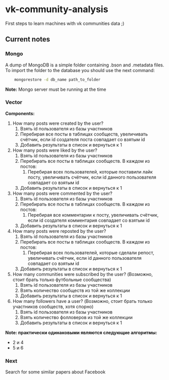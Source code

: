 # vk-community-analysis
First steps to learn machines with vk communities data ;)

## Current notes
### Mongo
A dump of MongoDB is a simple folder containing .bson and .metadata files.
To import the folder to the database you should use the next command:
```bash
    mongorestore -d db_name path_to_folder
```
**Note:** Mongo server must be running at the time

### Vector
**Components:**   
1. How many posts were created by the user?  
    1. Взять id пользователя из базы участников  
    2. Перебирая все посты в таблицах сообществ, увеличивать счётчик, если id создателя поста совпадает со взятым id  
    3. Добавить результаты в список и вернуться к 1  
2. How many posts were liked by the user?  
    1. Взять id пользователя из базы участников  
    2. Перебирать все посты в таблицах сообществ. В каждом из постов:  
        1. Перебирая всех пользователей, которые поставили лайк посту, увеличивать счётчик, если id данного пользователя совпадает со взятым id  
    3. Добавить результаты в список и вернуться к 1  
3. How many posts were commented by the user?  
    1. Взять id пользователя из базы участников  
    2. Перебирать все посты в таблицах сообществ. В каждом из постов:  
        1. Перебирая все комментарии к посту, увеличивать счётчик, если id создателя комментария совпадает со взятым id  
    3. Добавить результаты в список и вернуться к 1  
4. How many posts were reposted by the user?  
    1. Взять id пользователя из базы участников  
    2. Перебирать все посты в таблицах сообществ. В каждом из постов:  
        1. Перебирая всех пользователей, которые сделали репост, увеличивать счётчик, если id данного пользователя совпадает со взятым id  
    3. Добавить результаты в список и вернуться к 1  
5. How many communities were subscribed by the user? (Возможно, стоит брать только футбольные сообщества)  
    1. Взять id пользователя из базы участников  
    2. Взять количество сообществ из той же коллекции  
    3. Добавить результаты в список и вернуться к 1  
6. How many followers have a user? (Возможно, стоит брать только участников сообществ, хотя спорно)  
    1. Взять id пользователя из базы участников  
    2. Взять количество фолловеров из той же коллекции  
    3. Добавить результаты в список и вернуться к 1  

__**Note**: практически одинаковыми являются следующие алгоритмы:__
- 2 и 4
- 5 и 6

### Next
Search for some similar papers about Facebook 
